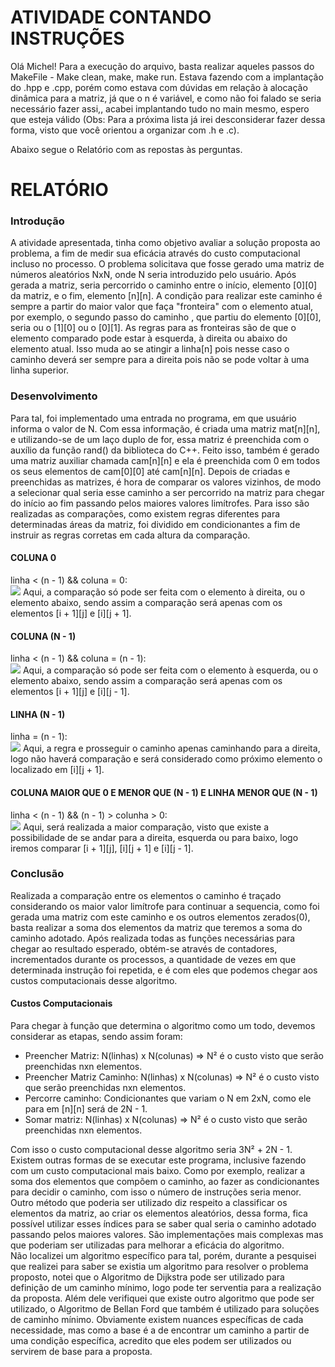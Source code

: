# ATIVIDADE CONTANDO INSTRUÇÕES

Olá Michel! Para a execução do arquivo, basta realizar aqueles passos do MakeFile - Make clean, make, make run. Estava fazendo com a implantação do .hpp e .cpp, porém como estava com dúvidas em relação à alocação dinâmica para a matriz, já que o n é variável, e como não foi falado se seria necessário fazer assi,, acabei implantando tudo no main mesmo, espero que esteja válido (Obs: Para a próxima lista já irei desconsiderar fazer dessa forma, visto que você orientou a organizar com .h e .c).

Abaixo segue o Relatório com as repostas às perguntas.

<h1>RELATÓRIO</h1>
<h3>Introdução</h3>
A atividade apresentada, tinha como objetivo avaliar a solução proposta ao problema, a fim de medir sua eficácia através do custo computacional incluso no processo. O problema solicitava que fosse gerado uma matriz de números aleatórios NxN, onde N seria introduzido pelo usuário. Após gerada a matriz, seria percorrido o caminho entre o início, elemento [0][0] da matriz, e o fim, elemento [n][n]. A condição para realizar este caminho é sempre a partir do maior valor que faça "fronteira" com o elemento atual, por exemplo, o segundo passo do caminho , que partiu do elemento [0][0], seria ou o [1][0] ou o [0][1]. As regras para as fronteiras são de que o elemento comparado pode estar à esquerda, à direita ou abaixo do elemento atual. Isso muda ao se atingir a linha[n] pois nesse caso o caminho deverá ser sempre para a direita pois não se pode voltar à uma linha superior.

<h3>Desenvolvimento</h3>
Para tal, foi implementado uma entrada no programa, em que usuário informa o valor de N. Com essa informação, é criada uma matriz mat[n][n], e utilizando-se de um laço duplo de for, essa matriz é preenchida com o auxílio da função rand() da biblioteca do C++. Feito isso, também é gerado uma matriz auxiliar chamada cam[n][n] e ela é preenchida com 0 em todos os seus elementos de cam[0][0] até cam[n][n].
Depois de criadas e preenchidas as matrizes, é hora de comparar os valores vizinhos, de modo a selecionar qual seria esse caminho a ser percorrido na matriz para chegar do início ao fim passando pelos maiores valores limítrofes. Para isso são realizadas as comparações, como existem regras diferentes para determinadas áreas da matriz, foi dividido em condicionantes a fim de instruir as regras corretas em cada altura da comparação.
<h4>COLUNA 0</h4>
linha < (n - 1) && coluna = 0:<br>
<img src=https://user-images.githubusercontent.com/85570101/126378619-c9e86d6c-25f5-442d-baf2-cc0c6b7574ec.png>
Aqui, a comparação só pode ser feita com o elemento à direita, ou o elemento abaixo, sendo assim a comparação será apenas com os elementos [i + 1][j] e [i][j + 1].
<h4>COLUNA (N - 1)</h4>
linha < (n - 1) && coluna = (n - 1):<br>
<img src=https://user-images.githubusercontent.com/85570101/126378940-1e871754-1876-46c6-b60c-5ac44fb429fa.png>
Aqui, a comparação só pode ser feita com o elemento à esquerda, ou o elemento abaixo, sendo assim a comparação será apenas com os elementos [i + 1][j] e [i][j - 1].
<h4>LINHA (N - 1)</h4>
linha = (n - 1):<br>
<img src=https://user-images.githubusercontent.com/85570101/126379443-a2a533d3-1449-4cd3-ab47-f39bc0d69ad3.png>
Aqui, a regra e prosseguir o caminho apenas caminhando para a direita, logo não haverá comparação e será considerado como próximo elemento o localizado em [i][j + 1].
<h4>COLUNA MAIOR QUE 0 E MENOR QUE (N - 1) E LINHA MENOR QUE (N - 1)</h4>
linha < (n - 1) && (n - 1) > colunha > 0:<br>
<img src=https://user-images.githubusercontent.com/85570101/126380221-4a918b93-499e-4e73-8cfd-cffc28de7401.png>
Aqui, será realizada a maior comparação, visto que existe a possibilidade de se andar para a direita, esquerda ou para baixo, logo iremos comparar [i + 1][j], [i][j + 1] e [i][j - 1].
<h3>Conclusão</h3>
Realizada a comparação entre os elementos o caminho é traçado considerando os maior valor limítrofe para continuar a sequencia, como foi gerada uma matriz com este caminho e os outros elementos zerados(0), basta realizar a soma dos elementos da matriz que teremos a soma do caminho adotado. Após realizada todas as funções necessárias para chegar ao resultado esperado, obtém-se através de contadores, incrementados durante os processos, a quantidade de vezes em que determinada instrução foi repetida, e é com eles que podemos chegar aos custos computacionais desse algoritmo.
<h4>Custos Computacionais</h4>
Para chegar à função que determina o algoritmo como um todo, devemos considerar as etapas, sendo assim foram:<br>
<ul>
  <li>Preencher Matriz: N(linhas) x N(colunas) => N² é o custo visto que serão preenchidas nxn elementos.</li>
  <li>Preencher Matriz Caminho: N(linhas) x N(colunas) => N² é o custo visto que serão preenchidas nxn elementos.</li>
  <li>Percorre caminho: Condicionantes que variam o N em 2xN, como ele para em [n][n] será de 2N - 1.</li>
  <li>Somar matriz: N(linhas) x N(colunas) => N² é o custo visto que serão preenchidas nxn elementos.</li>
  </ul>
Com isso o custo computacional desse algoritmo seria 3N²  + 2N - 1.<br>
Existem outras formas de se executar este programa, inclusive fazendo com um custo computacional mais baixo. Como por exemplo, realizar a soma dos elementos que compõem o caminho, ao fazer as condicionantes para decidir o caminho, com isso o número de instruções seria menor. Outro método que poderia ser utilizado diz respeito a classificar os elementos da matriz, ao criar os elementos aleatórios, dessa forma, fica possível utilizar esses índices para se saber qual seria o caminho adotado passando pelos maiores valores. São implementações mais complexas mas que poderiam ser utilizadas para melhorar a eficácia do algoritmo.<br>
Não localizei um algoritmo específico para tal, porém, durante a pesquisei que realizei para saber se existia um algoritmo para resolver o problema proposto, notei que o Algoritmo de Dijkstra pode ser utilizado para definição de um caminho mínimo, logo pode ter serventia para a realização da proposta. Além dele verifiquei que existe outro algoritmo que pode ser utilizado, o Algoritmo de Bellan Ford que também é utilizado para soluções de caminho mínimo. Obviamente existem nuances específicas de cada necessidade, mas como a base é a de encontrar um caminho a partir de uma condição específica, acredito que eles podem ser utilizados ou servirem de base para a proposta.

